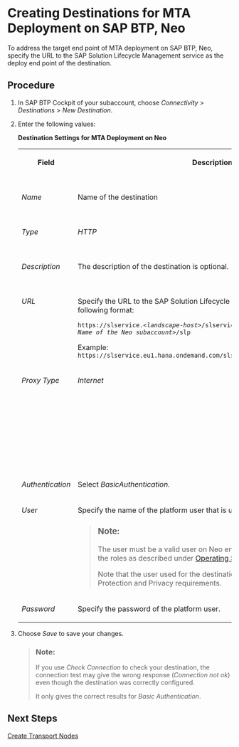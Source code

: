 <!-- loio61306c6ebcb046c2b45ed37bce1afc5a -->

# Creating Destinations for MTA Deployment on SAP BTP, Neo

To address the target end point of MTA deployment on SAP BTP, Neo, specify the URL to the SAP Solution Lifecycle Management service as the deploy end point of the destination.



## Procedure

1.  In SAP BTP Cockpit of your subaccount, choose *Connectivity* \> *Destinations* \> *New Destination*.

2.  Enter the following values:

    **Destination Settings for MTA Deployment on Neo**


    <table>
    <tr>
    <th valign="top">

    Field
    
    </th>
    <th valign="top">

    Description
    
    </th>
    <th valign="top">

    More Information
    
    </th>
    </tr>
    <tr>
    <td valign="top">
    
    *Name*
    
    </td>
    <td valign="top">
    
    Name of the destination
    
    </td>
    <td valign="top" rowspan="3">
    
    -   SAP BTP, Neo: [Configure Destinations from the Cockpit](https://help.sap.com/docs/CP_CONNECTIVITY/b865ed651e414196b39f8922db2122c7/60735ad11d8a488c83537cdcfb257135.html)

    -   [Create HTTP Destinations](https://help.sap.com/docs/CP_CONNECTIVITY/b865ed651e414196b39f8922db2122c7/1e110da0ddd8453aaf5aed2485d84f25.html)


    
    </td>
    </tr>
    <tr>
    <td valign="top">
    
    *Type*
    
    </td>
    <td valign="top">
    
    *HTTP*
    
    </td>
    </tr>
    <tr>
    <td valign="top">
    
    *Description*
    
    </td>
    <td valign="top">
    
    The description of the destination is optional.
    
    </td>
    </tr>
    <tr>
    <td valign="top">
    
    *URL*
    
    </td>
    <td valign="top">
    
    Specify the URL to the SAP Solution Lifecycle Management service in the following format:

    <code>https://slservice.<i class="varname">&lt;landscape-host&gt;</i>/slservice/slp/basic/<i class="varname">&lt;Technical Name of the Neo subaccount&gt;</i>/slp</code>

    Example: `https://slservice.eu1.hana.ondemand.com/slservice/slp/basic/a123c4567b/slp`
    
    </td>
    <td valign="top">
    
    [Configuring the Access to the Solution Lifecycle Management Service](https://help.sap.com/docs/BTP/ea72206b834e4ace9cd834feed6c0e09/b15a6c5c6c97475f8297f83f83dd4e31.html) 
    
    </td>
    </tr>
    <tr>
    <td valign="top">
    
    *Proxy Type*
    
    </td>
    <td valign="top">
    
    *Internet*
    
    </td>
    <td valign="top">
    
    -   SAP BTP, Neo: [Configure Destinations from the Cockpit](https://help.sap.com/docs/CP_CONNECTIVITY/b865ed651e414196b39f8922db2122c7/60735ad11d8a488c83537cdcfb257135.html)

    -   [Create HTTP Destinations](https://help.sap.com/docs/CP_CONNECTIVITY/b865ed651e414196b39f8922db2122c7/1e110da0ddd8453aaf5aed2485d84f25.html)


    
    </td>
    </tr>
    <tr>
    <td valign="top">
    
    *Authentication*
    
    </td>
    <td valign="top">
    
    Select *BasicAuthentication*.
    
    </td>
    <td valign="top" rowspan="3">
    
    [Client Authentication Types for HTTP Destinations](https://help.sap.com/docs/CP_CONNECTIVITY/cca91383641e40ffbe03bdc78f00f681/4e13a04147314e8e9e54321f25d93fdc.html?locale=en-US)
    
    </td>
    </tr>
    <tr>
    <td valign="top">
    
    *User*
    
    </td>
    <td valign="top">
    
    Specify the name of the platform user that is used for the deployment.

    > ### Note:  
    > The user must be a valid user on Neo environment and must have one of the roles as described under [Operating Solutions](https://help.sap.com/docs/BTP/ea72206b834e4ace9cd834feed6c0e09/2abf7d47063542208d0d99f7bc05f4f4.html).
    > 
    > Note that the user used for the destination isn’t subject to any Data Protection and Privacy requirements.


    
    </td>
    </tr>
    <tr>
    <td valign="top">
    
    *Password*
    
    </td>
    <td valign="top">
    
    Specify the password of the platform user.
    
    </td>
    </tr>
    </table>
    
3.  Choose *Save* to save your changes.

    > ### Note:  
    > If you use *Check Connection* to check your destination, the connection test may give the wrong response \(*Connection not ok*\) even though the destination was correctly configured.
    > 
    > It only gives the correct results for *Basic Authentication*.




<a name="loio61306c6ebcb046c2b45ed37bce1afc5a__postreq_kht_jts_gwb"/>

## Next Steps

[Create Transport Nodes](create-transport-nodes-f71a4d5.md)

